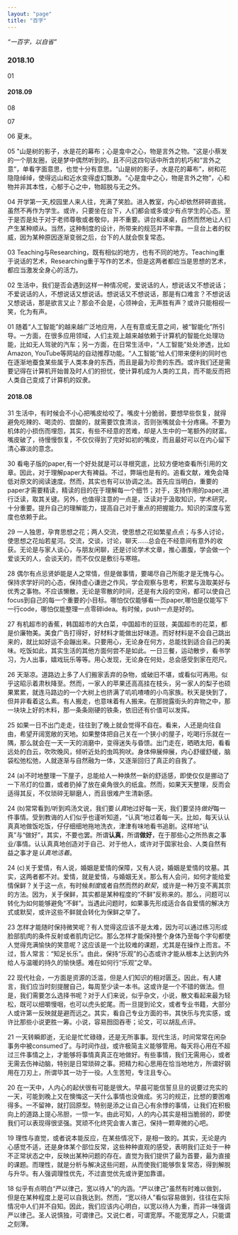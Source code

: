 ```yaml
---
layout: "page"
title: "百字"
---
```

*“一百字，以自省”*
### 2018.10
01

#### 2018.09
08 

07 

06 夏末。

05 "山是树的影子，水是花的幕布；心是龛中之心，物是言外之物。"这是小蔡发的一个朋友圈，说是梦中偶然听到的。且不问这四句话中所含的机巧和“言外之意”，单看字面意思，也觉十分有意思。“山是树的影子，水是花的幕布”，树和花隐隐绰绰，使得远山和近水变得虚幻飘渺。“心是龛中之心，物是言外之物”，心和物并非其本性，心郁于心之中，物超脱与无之外。

04 开学第一天,校园里人来人往，充满了笑脸。进入教室，内心却依然砰砰直挑，虽然不再作为学生。或许，只要坐在台下，人们都会或多或少有点学生的心态。至于是否是处于对于老师尊敬或者敬仰，并不重要。讲台和课桌，自然而然地让人们产生某种顺从。当然，这种制度的设计，所带来的规范并不牢靠。一旦台上者的权威，因为某种原因逐渐变弱之后，台下的人就会恢复常态。

03 Teaching与Researching，既有相似的地方，也有不同的地方。Teaching重于说话的艺术，Researching重于写作的艺术，但是这两者都应当是思想的艺术，都应当激发全身心的活力。

02 生活中，我们是否会遇到这样一种情况呢，爱说话的人，想说话又不想说话；不爱说话的人，不想说话又想说话。想说话又不想说话，那是有口难言？不想说话又想说话，那是欲言又止？那会不会是，心领神会，无声胜有声？或许只能相视一笑，化为有声。

01 随着“人工智能”的越来越广泛地应用，人在有意或无意之间，被“智能化”所引导。一方面，在很多应用领域，人们主观上越来越依赖于计算机的智能化处理功能，比如无人驾驶的汽车；另一方面，在日常生活中，“人工智能”处处渗透，比如Amazon, YouTube等网站的自动推荐功能。“人工智能”给人们带来便利的同时也在逐渐地蚕食某些属于人类本身的东西，而且是最为珍贵的东西。或许我们还是需要记得在计算机开始普及时人们的担忧，使计算机成为人类的工具，而不能反而把人类自己变成了计算机的奴隶。

#### 2018.08
31 生活中，有时候会不小心把嘴皮给咬了。嘴皮十分脆弱，要想早些恢复，就得避免吃辣的、喝烫的、尝酸的，就需要饮食清淡，否则张嘴就会十分疼痛。不要为机体的小损伤而埋怨，其实，有些不经意的苦难，却是人生中的一笔额外的财富。嘴皮破了，待慢慢恢复，不仅仅得到了完好如初的嘴皮，而且最好可以在内心留下清心寡淡的意念。

30 看电子版的paper,有一个好处就是可以寻根究底，比较方便地查看所引用的文章。因此，对于理解paper大有裨益。不过，弊端也是有的。追看文献，难免会降低对原文的阅读速度。然而，其实也有可以协调之法。首先应当明白，重要的paper才需要精读，精读的目的在于理解每一个细节；对于，支持作用的paper,进行泛读，取其关键。另外，也值得注意的一点是，泛读对于汲取知识，学术研究，十分重要。提升自己的理解能力，提高自己对于重点的把握能力。知识的深度与宽度也依赖于此。

29 一人独思，孕育思想之花；两人交流，使思想之花如繁星点点；与多人讨论，使思想之花灿若星河。交流，交谈，讨论，聊天......总会在不经意间有意外的收获。无论是与家人谈心，与朋友闲聊，还是讨论学术文章，推心置腹，学会做一个爱谈天的人，会谈天的，而不仅仅是敷衍与寒暄。

28 偶尔有点忌贤妒能是人之常情，但是做事情，要竭尽自己所能才是无愧与心。保持求学好问的心态，保持虚心谦逊之作风，学会观察与思考，积累与汲取美好与优秀之事物。不应该懒散，无论是零散的时间，还是有大段的空闲，都可以使自己focus到自己的每一个重要的小目标。哪怕仅仅能够看一页paper,哪怕是仅能写下一行code，哪怕仅能整理一点零碎idea。有时候，push一点是好的。

27 有机超市的香蕉，韩国超市的大白菜，中国超市的豆豉，美国超市的花菜，都是价廉物美。美食广告打得好，好材料才能做出好味道。而好材料是不会自己跳出来的，就比如好运不会蹦出来。只要用心，无论身在何方，总能找到适合自己的美味。吃饭如此，其实生活的其他方面何尝不是如此。一日三餐，运动散步，看书学习，为人出事，嬉戏玩乐等等。用心发现，无论身在何处，总会感受到家在咫尺。

26 天渐凉。道路边上多了人们搬家丢弃的杂物，或破旧不堪，或看似可再用。似乎这昭示着肃秋降至。然而，一家人的苹果还高高挂在枝头，另一家人的梨子也硕果累累，就连马路边的一个大树上也挤满了叽叽喳喳的小鸟家族。秋天是快到了，但并非看着这么素。有人搬走，也意味着有人搬来。在那抛露街头的弃物之中，那一块块上好的木料，那一条条刚硬的铁条，依旧还有价值可以发挥。

25 如果一日不出门走走，往往到了晚上就会觉得不自在。看来，人还是向往自由，希望开阔宽敞的天地。如果整体把自己关在一个狭小的屋子，吃喝行乐就在一隅，那么就会在一天一天的消磨中，变得迷失与昏馈。出门走在，晒晒太阳，看看远处的白云，吹吹晚风，倾听近处的虫鸣狗吠。身体伸展伸展，内心舒缓舒缓，脑袋松弛松弛，人就逐渐与自然融为一体，又逐渐回归了真正的自我了。

24 (a)不时地整理一下屋子，总能给人一种焕然一新的舒适感，即使仅仅是挪动了一下吊灯的位置，或者扔掉了放在桌角很久的纸盒。然而，如果天天整理，反而会适得其反，不仅琐碎无聊磨人，而且很难产生清新感。

24 (b)常常看到/听到鸡汤文说，我们要*认真*地过好每一天，我们要坚持*做好*每一件事情。受到教诲的人们似乎也谨听知道，“认真”地过着每一天。比如，每天认认真真地做饭吃饭，仔仔细细地拖地洗衣，津津有味地看书追剧。这样地“认真”与“做好”，其实，不要也罢。所谓**认真**，所谓**做好**，在于那些心之所热衷之事业/事情。认认真真地创造对于自己、对于他人，或许对于国家社会、人类自然有益之事才是*认真地活着*。

24 (c)关于爱情，有人说，婚姻是爱情的保障，又有人说，婚姻是爱情的坟墓。其实，这两者都不对。爱情，就是爱情，与婚姻无关。那么有人会问，如何才能给爱情保鲜？关于这一点，有时候*制度*或者自然而然的*默契*，或许是一种万变不离其宗的方法。因为，关于保鲜，其实都是某种程度的“不鲜”反称来的。那么，问题可以转化为如何能够避免“不鲜”。当遇此问题时，如果事先形成适合各自爱情的解决方式或默契，或许这些不鲜就会转化为保鲜之举了。

23 怎样才能随时保持微笑呢？有人觉得这应该不是太难，因为可以通过练习形成脸部肌肉的条件反射或者肌肉记忆。那么怎样才能保持整个身体乃至每个字句都使人觉得充满愉快的笑意呢？这应该是一个比较难的课题，尤其是在操作上而言。不过，哲人常言：“知足长乐”。由此，保持“乐观”的心态或许才能从根本上达到内外给人与温暖的持久的愉快感。难在如何行“乐观”之举。

22 现代社会，一方面是资源的泛滥，但是人们知识的相对匮乏。因此，有人建言，我们应当时刻提醒自己，每周至少读一本书。这或许是一个不错的做法。但是，我们需要怎么选择书呢？对于人们来说，似乎杂文，小说，散文看起来最为轻松，既可以细嚼慢咽，也可以虎头蛇尾。而一旦提到论文，或者专业书籍，大部分人或许第一反映就是避而远之。其实，看自己专业方面的书，其快乐与充实感，或许比那些小说更胜一筹。小说，容易囫囵吞枣；论文，可以胡乱点评。 

21 一天转瞬即逝，无论是忙忙碌碌，还是无所事事。现代生活，时间常常在闲杂事务中被consumed了。与时间作战，或许极简主义能够管用。每天将心用在不超过三件事情之上，才能够将事情真真正在地做好。有些事情，我们无需用心，或者无需去伤神动脑，特别是日常琐碎之事。把精力和心思用在恰当地地方，所谓好钢用在刀刃上，所谓毕其一功于一役。人生苦短，专注且专心。

20 在一天中，人内心的起伏很有可能是很大。早晨可能信誓旦旦的说要过充实的一天，可能到晚上又在懊悔这一天什么事情也没做成。劣习的规正，比想的要困难得多。一不留神，就打回原型。特别是添之让自己心有余悸的事情，让我们在积极向上的道路上提心吊胆，一惊一乍。由此可知，人的内心其实是相当脆弱的，即使我们可以表现得很坚强。冥顽不化终究会害人害己，保持一颗卑微的心吧。

19 理性与直觉，或者说本能反应，在某些情况下，是相一致的。其实，无论是内心感觉不适，还是身体某个部位反常，这些种种直观的感受，表明我们正处于一种不正常状态之中，反映出某种问题的存在。直觉为我们提供了最为首要，最为直接的课题。而理性，就是分析与解决这些问题，从而使我们能够恢复常态，得到解脱与升华。有人强调理性优先，不过直觉优先或许更加靠谱。

18 似乎有点明白“严以律己，宽以待人”的内涵。“严以律己”虽然有时难以做到，但是在某种程度上是可以自我达到。然而，“宽以待人”看似容易做到，往往在实际情况中人们并不自知。因此，我们应该内心明白，以宽以待人为重，而非一味强调严以律己。圣人说慎独，可谓律己。又说仁者，可谓宽厚。不能宽厚之人，只能谓之刻薄。
